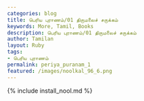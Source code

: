 ```yaml
---  
categories: blog  
title: பெரிய புராணம்/01 திருமலைச் சருக்கம்
keywords: More, Tamil, Books  
description: பெரிய புராணம்/01 திருமலைச் சருக்கம்
author: Tamilan  
layout: Ruby  
tags:     
- பெரிய புராணம்
permalink: periya_puranam_1  
featured: /images/noolkal_96_6.png  
---  
```

{% include install_nool.md %}  
